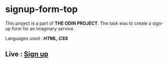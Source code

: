 # signup-form-top

This project is a part of **THE ODIN PROJECT**. The task was to create a sign-up form for an imaginary service. 

Languages used : ***HTML, CSS***

## Live : [Sign up](https://rvarad.github.io/signup-form-top/)